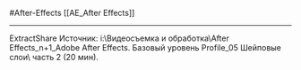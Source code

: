 #After-Effects 
[[AE_After Effects]]
_______
ExtractShare
Источник: i:\Видеосъемка и обработка\After Effects\_n+1_Adobe After Effects. Базовый уровень Profile\_05 Шейповые слои\ часть 2 (20 мин).